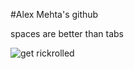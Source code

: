 #Alex Mehta's github

spaces are better than tabs

![get rickrolled](https://media.giphy.com/media/lgcUUCXgC8mEo/giphy.gif)
